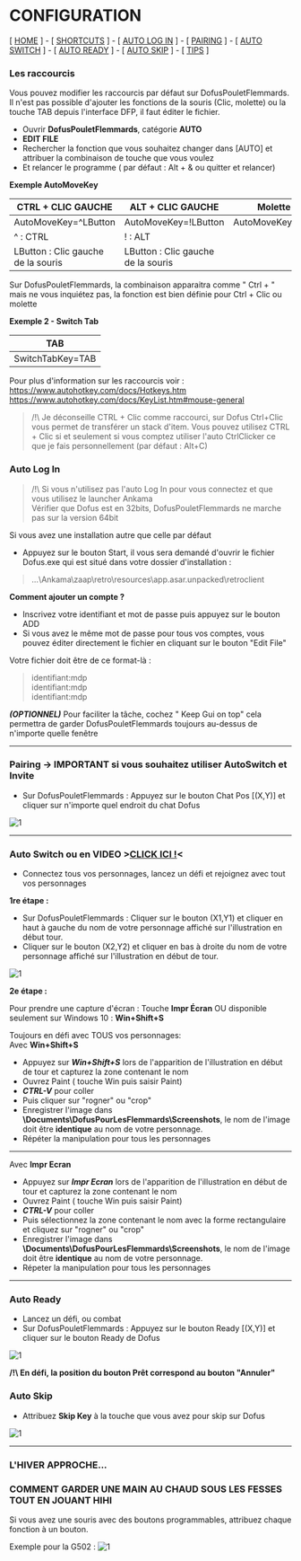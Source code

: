

# CONFIGURATION

[ [HOME](README.md) ] - [ [SHORTCUTS](#raccourcis) ] - [ [AUTO LOG IN](#autologin) ] - [ [PAIRING](#pairing) ] - [ [AUTO SWITCH](#autoswitch) ] - 
[ [AUTO READY](#autoready) ] -  [ [AUTO SKIP](#autoskip) ] -  [ [TIPS](#tips) ] 

### Les raccourcis<a name="raccourcis"></a>

Vous pouvez modifier les raccourcis par défaut sur DofusPouletFlemmards.
Il n'est pas possible d'ajouter les fonctions de la souris (Clic, molette) ou la touche TAB depuis l'interface DFP, il faut éditer le fichier.


- Ouvrir **DofusPouletFlemmards**, catégorie **AUTO**
- **EDIT FILE**
- Rechercher la fonction que vous souhaitez changer dans [AUTO] et attribuer la combinaison de touche que vous voulez
- Et relancer le programme ( par défaut : Alt + & ou quitter et relancer)

**Exemple AutoMoveKey**

| CTRL + CLIC GAUCHE                 	| ALT + CLIC GAUCHE                  	| Molette haut        	|
|------------------------------------	|------------------------------------	|---------------------	|
| AutoMoveKey=^LButton               	| AutoMoveKey=!LButton               	| AutoMoveKey=WheelUp 	|
| ^ : CTRL                           	| ! : ALT                            	|                     	|
| LButton : Clic gauche de la souris 	| LButton : Clic gauche de la souris 	|                     	|

Sur DofusPouletFlemmards, la combinaison apparaitra comme " Ctrl + " mais ne vous inquiétez pas, la fonction est bien définie pour Ctrl + Clic ou molette 

**Exemple 2 - Switch Tab**<a name="tab"></a>

| TAB                	| 
|------------------------------------	|
| SwitchTabKey=TAB               	|


Pour plus d'information sur les raccourcis voir :   
https://www.autohotkey.com/docs/Hotkeys.htm  
https://www.autohotkey.com/docs/KeyList.htm#mouse-general  

> /!\ Je déconseille CTRL + Clic comme raccourci, sur Dofus Ctrl+Clic vous permet de transférer un stack d'item.
Vous pouvez utilisez CTRL + Clic si et seulement si vous comptez utiliser l'auto CtrlClicker ce que je fais personnellement (par défaut : Alt+C)


### Auto Log In<a name="autologin"></a>

> /!\ Si vous n'utilisez pas l'auto Log In pour vous connectez et que vous utilisez le launcher Ankama      
>Vérifier que Dofus est en 32bits, DofusPouletFlemmards ne marche pas sur la version 64bit 

Si vous avez une installation autre que celle par défaut
- Appuyez sur le bouton Start, il vous sera demandé d'ouvrir le fichier Dofus.exe qui est situé dans votre dossier d'installation :
>...\Ankama\zaap\retro\resources\app.asar.unpacked\retroclient

**Comment ajouter un compte ?**
- Inscrivez votre identifiant et mot de passe puis appuyez sur le bouton ADD
- Si vous avez le même mot de passe pour tous vos comptes, vous pouvez éditer directement le fichier en cliquant sur le bouton "Edit File"

Votre fichier doit être de ce format-là :

>identifiant:mdp   
>identifiant:mdp   
>identifiant:mdp  

_**(OPTIONNEL)**_ Pour faciliter la tâche, cochez " Keep Gui on top" cela permettra de garder DofusPouletFlemmards toujours au-dessus de n'importe quelle fenêtre 

___

### Pairing -> IMPORTANT si vous souhaitez utiliser AutoSwitch et Invite <a name="pairing"></a>

- Sur DofusPouletFlemmards : Appuyez sur le bouton Chat Pos [(X,Y)] et cliquer sur n'importe quel endroit du chat Dofus

![1](https://i.imgur.com/WabGtYn.png)

___

### Auto Switch<a name="autoswitch"></a> ou en VIDEO >[CLICK ICI !](https://www.youtube.com/watch?v=C-uG38r7FlI)<


- Connectez tous vos personnages, lancez un défi et rejoignez avec tout vos personnages

**1re étape :**
- Sur DofusPouletFlemmards : Cliquer sur le bouton (X1,Y1) et cliquer en haut à gauche du nom de votre personnage affiché sur l'illustration en début tour.
- Cliquer sur le bouton (X2,Y2) et cliquer en bas à droite du nom de votre personnage affiché sur l'illustration en début de tour.

![1](https://i.imgur.com/Qxqme01.png)

**2e étape :** 

Pour prendre une capture d'écran : 
Touche **Impr Écran** OU disponible seulement sur Windows 10 : **Win+Shift+S**

Toujours en défi avec TOUS vos personnages:  
Avec **Win+Shift+S**
- Appuyez sur _**Win+Shift+S**_ lors de l'apparition de l'illustration en début de tour et capturez la zone contenant le nom
- Ouvrez Paint ( touche Win puis saisir Paint) 
- _**CTRL-V**_ pour coller
- Puis cliquer sur "rogner" ou "crop"
- Enregistrer l'image dans **\Documents\DofusPourLesFlemmards\Screenshots**, le nom de l'image doit être **identique** au nom de votre personnage. 
- Répéter la manipulation pour tous les personnages

___

Avec **Impr Ecran**
- Appuyez sur _**Impr Ecran**_ lors de l'apparition de l'illustration en début de tour et capturez la zone contenant le nom
- Ouvrez Paint ( touche Win puis saisir Paint) 
- _**CTRL-V**_ pour coller
- Puis sélectionnez la zone contenant le nom avec la forme rectangulaire et cliquez sur "rogner" ou "crop"
- Enregistrer l'image dans **\Documents\DofusPourLesFlemmards\Screenshots**, le nom de l'image doit être **identique** au nom de votre personnage. 
- Répeter la manipulation pour tous les personnages

___

### Auto Ready<a name="autoready"></a>

- Lancez un défi, ou combat
- Sur DofusPouletFlemmards : Appuyez sur le bouton Ready [(X,Y)] et cliquer sur le bouton Ready de Dofus

![1](https://i.imgur.com/ue8pKTs.png)

**/!\ En défi, la position du bouton Prêt correspond au bouton "Annuler"**

### Auto Skip<a name="autoskip"></a>

- Attribuez **Skip Key** à la touche que vous avez pour skip sur Dofus 

![1](https://i.imgur.com/yigvyog.png)

___

### L'HIVER APPROCHE...  <a name="tips"></a>
### COMMENT GARDER UNE MAIN AU CHAUD SOUS LES FESSES TOUT EN JOUANT HIHI 

Si vous avez une souris avec des boutons programmables, attribuez chaque fonction à un bouton.  

Exemple pour la G502 :
![1](https://imgur.com/Fsgapak.png)


